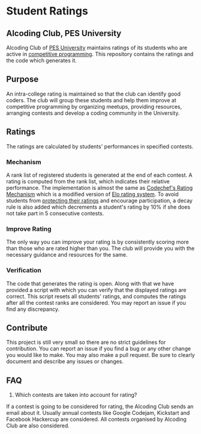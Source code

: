 # Student Ratings
## Alcoding Club, PES University

Alcoding Club of [PES University](https://pes.edu/) maintains ratings of its students who are active in [competitive programming](https://en.wikipedia.org/wiki/Competitive_programming). This repository contains the ratings and the code which generates it.


## Purpose
An intra-college rating is maintained so that the club can identify good coders.  The club will group these students and help them improve at competitive programming by organizing meetups, providing resources, arranging contests and develop a coding community in the University.


## Ratings
The ratings are calculated by students' performances in specified contests.

### Mechanism
A rank list of registered students is generated at the end of each contest. A rating is computed from the rank list, which indicates their relative performance. The implementation is almost the same as [Codechef's Rating Mechanism](https://www.codechef.com/ratings) which is a modified version of [Elo rating system](https://en.wikipedia.org/wiki/Elo_rating_system). To avoid students from [protecting their ratings](https://en.wikipedia.org/wiki/Elo_rating_system#Game_activity_versus_protecting_one's_rating) and encourage participation, a decay rule is also added which decrements a student's rating by 10% if she does not take part in 5 consecutive contests.

### Improve Rating
The only way you can improve your rating is by consistently scoring more than those who are rated higher than you. The club will provide you with the necessary guidance and resources for the same.

### Verification
The code that generates the rating is open. Along with that we have provided a script with which you can verify that the displayed ratings are correct. This script resets all students' ratings, and computes the ratings after all the contest ranks are considered. You may report an issue if you find any discrepancy.

## Contribute
This project is still very small so there are no strict guidelines for contribution. You can report an issue if you find a bug or any other change you would like to make. You may also make a pull request. Be sure to clearly document and describe any issues or changes.

## FAQ

1. Which contests are taken into account for rating?

If a contest is going to be considered for rating, the Alcoding Club sends an email about it. Usually annual contests like Google Codejam, Kickstart and Facebook Hackercup are considered. All contests organised by Alcoding Club are also considered.